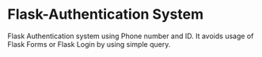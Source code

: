 # Flask-Authentication System
Flask Authentication system using Phone number and ID. It avoids usage of Flask Forms or Flask Login by using simple query.
